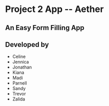 # Project 2 App -- Aether
## An Easy Form Filling App
## Developed by
- Celine
- Jennica
- Jonathan
- Kiana
- Madi
- Parnell
- Sandy
- Trevor
- Zalida
